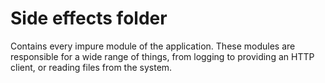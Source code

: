 # Side effects folder

Contains every impure module of the application. These modules are responsible for a wide range of things, from logging to providing an HTTP client, or reading files from the system.